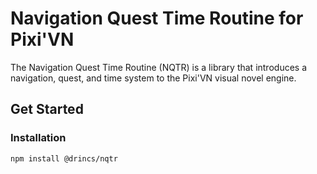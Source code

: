 # Navigation Quest Time Routine for Pixi'VN

The Navigation Quest Time Routine (NQTR) is a library that introduces a navigation, quest, and time system to the Pixi'VN visual novel engine.

## Get Started

### Installation

```bash
npm install @drincs/nqtr
```
